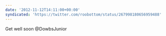 ```yaml
---
date: '2012-11-12T14:11:00+00:00'
syndicated: 'https://twitter.com/roobottom/status/267998180656959488'
---
```

Get well soon @DowbsJunior
